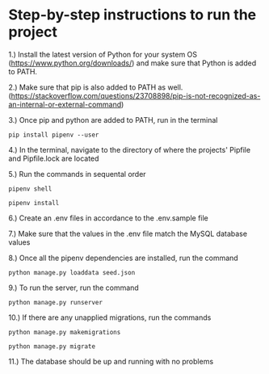 # Step-by-step instructions to run the project

1.) Install the latest version of Python for your system OS (https://www.python.org/downloads/) and make sure that Python is added to PATH.

2.) Make sure that pip is also added to PATH as well. (https://stackoverflow.com/questions/23708898/pip-is-not-recognized-as-an-internal-or-external-command)

3.) Once pip and python are added to PATH, run in the terminal
```
pip install pipenv --user
```
4.) In the terminal, navigate to the directory of where the projects' Pipfile and Pipfile.lock are located

5.) Run the commands in sequental order
```
pipenv shell
```
```
pipenv install
```
6.) Create an .env files in accordance to the .env.sample file

7.) Make sure that the values in the .env file match the MySQL database values

8.) Once all the pipenv dependencies are installed, run the command
```
python manage.py loaddata seed.json
```
9.) To run the server, run the command
```
python manage.py runserver
```

10.) If there are any unapplied migrations, run the commands
```
python manage.py makemigrations
```
```
python manage.py migrate
```
11.) The database should be up and running with no problems


